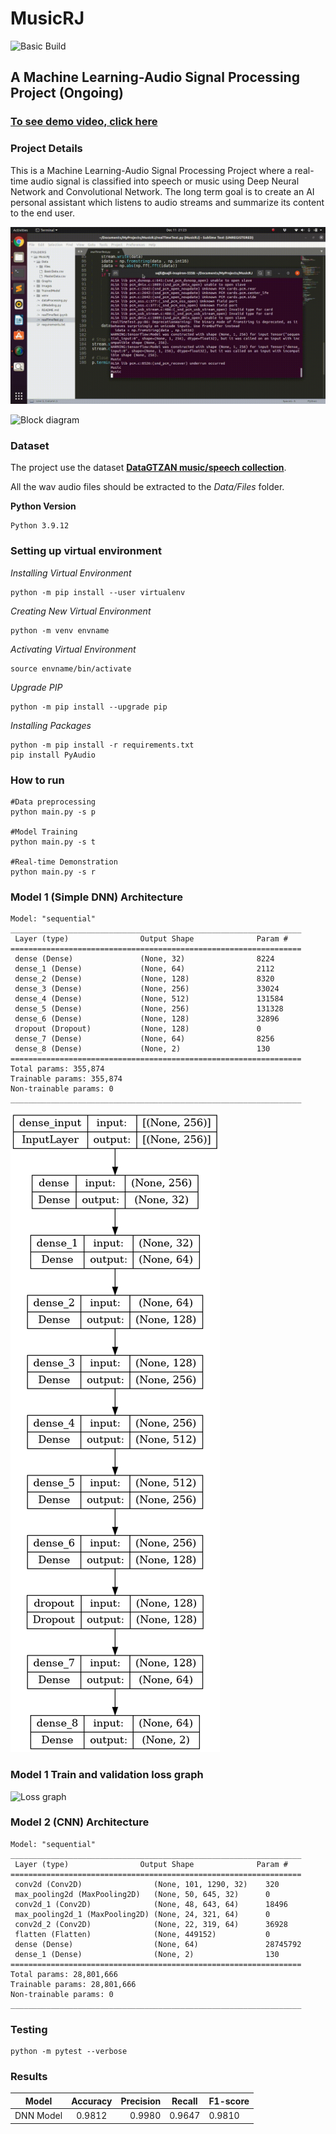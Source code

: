 
# MusicRJ

![Basic Build](https://github.com/cksajil/MusicRJ/actions/workflows/pytest.yml/badge.svg?branch=master)

## A Machine Learning-Audio Signal Processing Project (Ongoing)

### [To see demo video, click here](https://www.youtube.com/watch?v=9X55T_ffNwg&t=685s)

### Project Details

This is a Machine Learning-Audio Signal Processing Project where a real-time audio signal is classified into speech or music using Deep Neural Network and Convolutional Network. The long term goal is to create an AI personal assistant which listens to audio streams and summarize its content to the end user.

![Demo](https://github.com/cksajil/MusicRJ/blob/master/musicRJ.gif)

![Block diagram](https://i.ibb.co/5Y11jkp/Block-DGMSmall.png)

### Dataset

The project use the dataset **[DataGTZAN music/speech collection](http://opihi.cs.uvic.ca/sound/music_speech.tar.gz)**. 

All the wav audio files should be extracted to the *Data/Files* folder.

**Python Version**
```
Python 3.9.12
```

### Setting up virtual environment

*Installing Virtual Environment*
```console
python -m pip install --user virtualenv
```
*Creating New Virtual Environment*
```console
python -m venv envname
```
*Activating Virtual Environment*
```console
source envname/bin/activate
```
*Upgrade PIP*
```console
python -m pip install --upgrade pip
```
*Installing Packages*
```console
python -m pip install -r requirements.txt
pip install PyAudio
```

### How to run

```console
#Data preprocessing
python main.py -s p

#Model Training
python main.py -s t

#Real-time Demonstration
python main.py -s r
```

### Model 1 (Simple DNN) Architecture

```console
Model: "sequential"
_________________________________________________________________
 Layer (type)                Output Shape              Param #   
=================================================================
 dense (Dense)               (None, 32)                8224                                                              
 dense_1 (Dense)             (None, 64)                2112                                                             
 dense_2 (Dense)             (None, 128)               8320                                                                  
 dense_3 (Dense)             (None, 256)               33024                                                                 
 dense_4 (Dense)             (None, 512)               131584                                                                 
 dense_5 (Dense)             (None, 256)               131328                                                                
 dense_6 (Dense)             (None, 128)               32896                                                                 
 dropout (Dropout)           (None, 128)               0                                                                    
 dense_7 (Dense)             (None, 64)                8256                                                             
 dense_8 (Dense)             (None, 2)                 130                                                                    
=================================================================
Total params: 355,874
Trainable params: 355,874
Non-trainable params: 0
_________________________________________________________________
```

![dnn architecture](https://github.com/cksajil/MusicRJ/blob/master/Images/dnn_model.png)


### Model 1 Train and validation loss graph

![Loss graph](https://i.ibb.co/m5kczP3/Train-Valiation-Loss.png)


### Model 2 (CNN) Architecture

```console
Model: "sequential"
_________________________________________________________________
 Layer (type)                Output Shape              Param #   
=================================================================
 conv2d (Conv2D)                (None, 101, 1290, 32)    320                                                                    
 max_pooling2d (MaxPooling2D)   (None, 50, 645, 32)      0                                             
 conv2d_1 (Conv2D)              (None, 48, 643, 64)      18496                                                              
 max_pooling2d_1 (MaxPooling2D) (None, 24, 321, 64)      0                                                                                       
 conv2d_2 (Conv2D)              (None, 22, 319, 64)      36928                                                                
 flatten (Flatten)              (None, 449152)           0                                                                   
 dense (Dense)                  (None, 64)               28745792                                                        
 dense_1 (Dense)                (None, 2)                130                                                            
=================================================================
Total params: 28,801,666
Trainable params: 28,801,666
Non-trainable params: 0
_________________________________________________________________
```

### Testing
```console
python -m pytest --verbose
```

### Results
| Model     | Accuracy | Precision | Recall | F1-score |
|-----------|:--------:|----------:|--------|----------|
| DNN Model |  0.9812  |    0.9980 | 0.9647 | 0.9810   |
